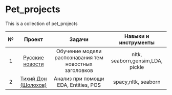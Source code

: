 # Pet_projects
This is a collection of pet_projects


| №   | Проект  | Задачи |  Навыки и инструменты |
|:-------------:|:------------------:|:---:|:----:|
| 1   |  <a href="https://github.com/NikitaTsekh/Pet_projects/tree/main/Russian_news_TM/">Русские новости</a>  |  Обучение модели распознавания тем новостных заголовков | nltk, seaborn,gensim,LDA, pickle |
| 2   |  <a href="https://github.com/NikitaTsekh/Pet_projects/tree/main/Russian_news_TM/">Тихий Дон (Шолохов) </a>  | Анализ при помощи EDA, Entities, POS | spacy,nltk, seaborn |
